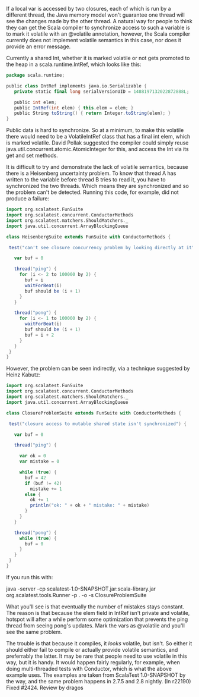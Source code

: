 If a local var is accessed by two closures, each of which is run by a different
thread, the Java memory model won't guarantee one thread will see the changes made by the other thread. A natural way for people to think they can get the Scala compiler to synchronize access to such a variable is to mark it volatile with an @volatile annotation, however, the Scala compiler currently does not implement volatile semantics in this case, nor does it provide an error message.

Currently a shared Int, whether it is marked volatile or not gets promoted to the heap in a scala.runtime.IntRef, which looks like this:

```scala
package scala.runtime;

public class IntRef implements java.io.Serializable {
   private static final long serialVersionUID = 1488197132022872888L;

   public int elem;
   public IntRef(int elem) { this.elem = elem; }
   public String toString() { return Integer.toString(elem); }
}
```

Public data is hard to synchronize. So at a minimum, to make this volatile there would need to be a VolatileIntRef class that has a final int elem, which is marked volatile. David Pollak suggested the compiler could simply reuse java.util.concurrent.atomic.AtomicInteger for this, and access the Int via its get and set methods.

It is difficult to try and demonstrate the lack of volatile semantics, because there is a Heisenberg uncertainty problem. To know that thread A has written to the variable before thread B tries to read it, you have to synchronized the two threads. Which means they are synchronized and so the problem can't be detected. Running this code, for example, did not produce a failure:

```scala
import org.scalatest.FunSuite
import org.scalatest.concurrent.ConductorMethods
import org.scalatest.matchers.ShouldMatchers._
import java.util.concurrent.ArrayBlockingQueue

class HeisenbergSuite extends FunSuite with ConductorMethods {

 test("can't see closure concurrency problem by looking directly at it") {

   var buf = 0

   thread("ping") {
     for (i <- 2 to 100000 by 2) {
       buf = i
       waitForBeat(i)
       buf should be (i + 1)
     }
   }

   thread("pong") {
     for (i <- 1 to 100000 by 2) {
       waitForBeat(i)
       buf should be (i + 1)
       buf = i + 2
     }
   }
 }
}
```

However, the problem can be seen indirectly, via a technique suggested by Heinz Kabutz:

```scala
import org.scalatest.FunSuite
import org.scalatest.concurrent.ConductorMethods
import org.scalatest.matchers.ShouldMatchers._
import java.util.concurrent.ArrayBlockingQueue

class ClosureProblemSuite extends FunSuite with ConductorMethods {

 test("closure access to mutable shared state isn't synchronized") {

   var buf = 0

   thread("ping") {

     var ok = 0
     var mistake = 0

     while (true) {
       buf = 42
       if (buf != 42)
         mistake += 1
       else {
         ok += 1
         println("ok: " + ok + " mistake: " + mistake)
       }
     }
   }

   thread("pong") {
     while (true) {
       buf = 0
     }
   }
 }
}
```

If you run this with:

java -server -cp scalatest-1.0-SNAPSHOT.jar:scala-library.jar
org.scalatest.tools.Runner -p . -o -s ClosureProblemSuite

What you'll see is that eventually the number of mistakes stays
constant. The reason is that because the elem field in IntRef isn't
private and volatile, hotspot will after a while perform some
optimization that prevents the ping thread from seeing pong's updates. Mark the vars as @volatile and you'll see the same problem.

The trouble is that because it compiles, it *looks* volatile, but isn't. So either it should either fail to compile or actually provide volatile semantics, and preferrably the latter. It may be rare that people need to use volatile in this way, but it is handy. It would happen fairly regularly, for example, when doing multi-threaded tests with Conductor, which is what the above example uses. The examples are taken from ScalaTest 1.0-SNAPSHOT by the way, and the same problem happens in 2.7.5 and 2.8 nightly.
(In r22190) Fixed #2424. Review by dragos
